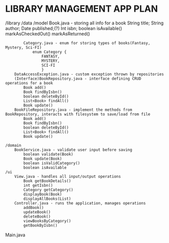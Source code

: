 <h1>LIBRARY MANAGEMENT APP PLAN</h1>





<div>
/library
	/data
		/model
			Book.java -  storing all info for a book
				String title;
				String author;
				Date published;(?)
				Int isbn;
				boolean isAvailable()
				markAsCheckedOut()
				markAsReturned()

			Category.java - enum for storing types of books(Fantasy, Mystery, Sci-FI)
				enum Category {
					FANTASY,
					MYSTERY,
					SCI-FI
					}
		DataAccessException.java - custom exception thrown by repositories
		(Interface)BookRepository.java - interface defining CRUD operations for a book
			Book add()
			Book findByIsbn()
			boolean deleteById()
			List<Book> findAll()
			Book update()
		BookFileRepository.java - implement the methods from BookRepository, interacts with filesystem to save/load from file
			Book add()
			Book findByIsbn()
			boolean deleteById()
			List<Book> findAll()
			Book update()

	/domain
		BookService.java - validate user input before saving
			boolean validate(Book)
			Book update(Book)
			boolean isValidCategory()
			boolean isAvailable
	/ui
		View.java - handles all input/output operations
			Book getBookDetails()
			int getIsbn()
			Category getCategory()
			displayBook(Book)
			displayAllBooks(List)
		Controller.java - runs the application, manages operations
			addBook()
			updateBook()
			deleteBook()
			viewBooksByCategory()
			getBookByIsbn()

Main.java
</div>

